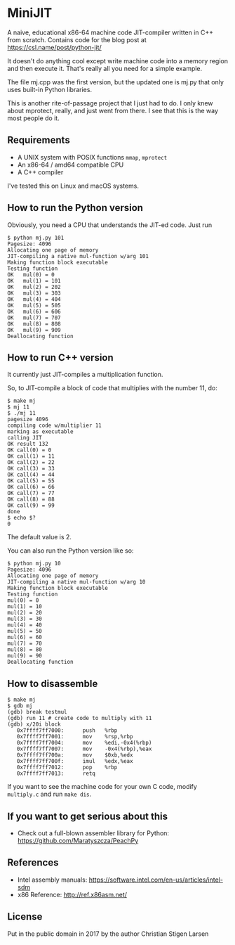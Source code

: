 MiniJIT
=======

A naive, educational x86-64 machine code JIT-compiler written in C++ from
scratch. Contains code for the blog post at https://csl.name/post/python-jit/

It doesn't do anything cool except write machine code into a memory region and
then execute it. That's really all you need for a simple example.

The file mj.cpp was the first version, but the updated one is mj.py that only
uses built-in Python libraries.

This is another rite-of-passage project that I just had to do. I only knew
about mprotect, really, and just went from there. I see that this is the way
most people do it.

Requirements
------------

  * A UNIX system with POSIX functions `mmap`, `mprotect`
  * An x86-64 / amd64 compatible CPU
  * A C++ compiler

I've tested this on Linux and macOS systems.

How to run the Python version
-----------------------------

Obviously, you need a CPU that understands the JIT-ed code. Just run

    $ python mj.py 101
    Pagesize: 4096
    Allocating one page of memory
    JIT-compiling a native mul-function w/arg 101
    Making function block executable
    Testing function
    OK   mul(0) = 0
    OK   mul(1) = 101
    OK   mul(2) = 202
    OK   mul(3) = 303
    OK   mul(4) = 404
    OK   mul(5) = 505
    OK   mul(6) = 606
    OK   mul(7) = 707
    OK   mul(8) = 808
    OK   mul(9) = 909
    Deallocating function

How to run C++ version
----------------------

It currently just JIT-compiles a multiplication function.

So, to JIT-compile a block of code that multiplies with the number 11, do:

    $ make mj
    $ mj 11
    $ ./mj 11
    pagesize 4096
    compiling code w/multiplier 11
    marking as executable
    calling JIT
    OK result 132
    OK call(0) = 0
    OK call(1) = 11
    OK call(2) = 22
    OK call(3) = 33
    OK call(4) = 44
    OK call(5) = 55
    OK call(6) = 66
    OK call(7) = 77
    OK call(8) = 88
    OK call(9) = 99
    done
    $ echo $?
    0

The default value is 2.

You can also run the Python version like so:

    $ python mj.py 10
    Pagesize: 4096
    Allocating one page of memory
    JIT-compiling a native mul-function w/arg 10
    Making function block executable
    Testing function
    mul(0) = 0
    mul(1) = 10
    mul(2) = 20
    mul(3) = 30
    mul(4) = 40
    mul(5) = 50
    mul(6) = 60
    mul(7) = 70
    mul(8) = 80
    mul(9) = 90
    Deallocating function

How to disassemble
------------------

    $ make mj
    $ gdb mj
    (gdb) break testmul
    (gdb) run 11 # create code to multiply with 11
    (gdb) x/20i block
       0x7ffff7ff7000:      push   %rbp
       0x7ffff7ff7001:      mov    %rsp,%rbp
       0x7ffff7ff7004:      mov    %edi,-0x4(%rbp)
       0x7ffff7ff7007:      mov    -0x4(%rbp),%eax
       0x7ffff7ff700a:      mov    $0xb,%edx
       0x7ffff7ff700f:      imul   %edx,%eax
       0x7ffff7ff7012:      pop    %rbp
       0x7ffff7ff7013:      retq

If you want to see the machine code for your own C code, modify `multiply.c`
and run `make dis`.

If you want to get serious about this
-------------------------------------

  * Check out a full-blown assembler library for Python:
    https://github.com/Maratyszcza/PeachPy

References
----------

  * Intel assembly manuals:
    https://software.intel.com/en-us/articles/intel-sdm
  * x86 Reference:
    http://ref.x86asm.net/

License
-------

Put in the public domain in 2017 by the author Christian Stigen Larsen
